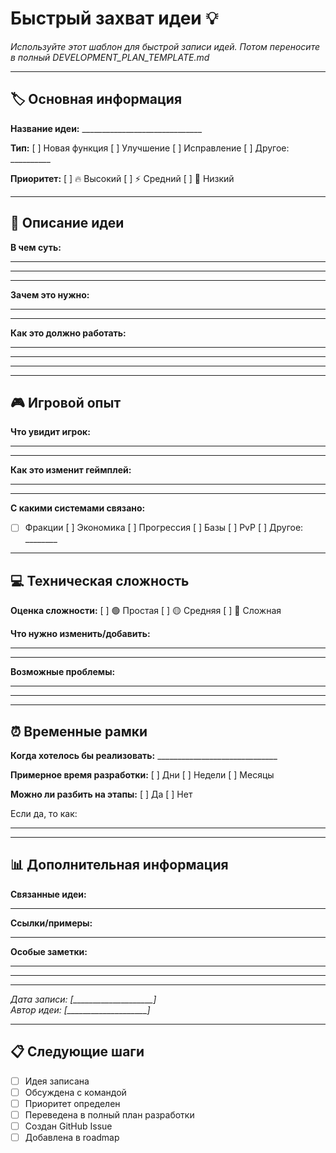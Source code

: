 # Быстрый захват идеи 💡

*Используйте этот шаблон для быстрой записи идей. Потом переносите в полный DEVELOPMENT_PLAN_TEMPLATE.md*

---

## 🏷️ Основная информация

**Название идеи:** ______________________________

**Тип:** [ ] Новая функция [ ] Улучшение [ ] Исправление [ ] Другое: __________

**Приоритет:** [ ] 🔥 Высокий [ ] ⚡ Средний [ ] 📝 Низкий

---

## 💭 Описание идеи

**В чем суть:**
_________________________________________________________________
_________________________________________________________________
_________________________________________________________________

**Зачем это нужно:**
_________________________________________________________________
_________________________________________________________________

**Как это должно работать:**
_________________________________________________________________
_________________________________________________________________
_________________________________________________________________

---

## 🎮 Игровой опыт

**Что увидит игрок:**
_________________________________________________________________
_________________________________________________________________

**Как это изменит геймплей:**
_________________________________________________________________
_________________________________________________________________

**С какими системами связано:**
- [ ] Фракции [ ] Экономика [ ] Прогрессия [ ] Базы [ ] PvP [ ] Другое: ________

---

## 💻 Техническая сложность

**Оценка сложности:** [ ] 🟢 Простая [ ] 🟡 Средняя [ ] 🔴 Сложная

**Что нужно изменить/добавить:**
_________________________________________________________________
_________________________________________________________________

**Возможные проблемы:**
_________________________________________________________________
_________________________________________________________________

---

## ⏰ Временные рамки

**Когда хотелось бы реализовать:** ______________________________

**Примерное время разработки:** [ ] Дни [ ] Недели [ ] Месяцы

**Можно ли разбить на этапы:** [ ] Да [ ] Нет

Если да, то как:
_________________________________________________________________

---

## 📊 Дополнительная информация

**Связанные идеи:**
_________________________________________________________________

**Ссылки/примеры:**
_________________________________________________________________

**Особые заметки:**
_________________________________________________________________
_________________________________________________________________

---

*Дата записи: [____________________]*  
*Автор идеи: [____________________]*

---

## 📋 Следующие шаги

- [ ] Идея записана
- [ ] Обсуждена с командой  
- [ ] Приоритет определен
- [ ] Переведена в полный план разработки
- [ ] Создан GitHub Issue
- [ ] Добавлена в roadmap
